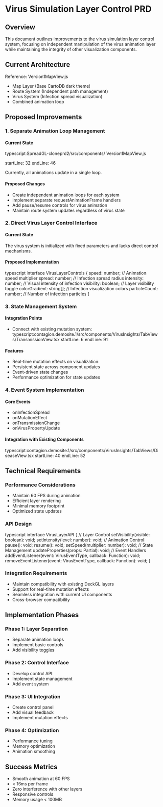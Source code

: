 # Virus Simulation Layer Control PRD

## Overview
This document outlines improvements to the virus simulation layer control system, focusing on independent manipulation of the virus animation layer while maintaining the integrity of other visualization components.

## Current Architecture
Reference: Version1MapView.js
- Map Layer (Base CartoDB dark theme)
- Route System (Independent path management)
- Virus System (Infection spread visualization)
- Combined animation loop

## Proposed Improvements

### 1. Separate Animation Loop Management
#### Current State
typescript:SpreadGL-cloneprd2/src/components/
Version1MapView.js

startLine: 32
endLine: 46

Currently, all animations update in a single loop.


#### Proposed Changes
- Create independent animation loops for each system
- Implement separate requestAnimationFrame handlers
- Add pause/resume controls for virus animation
- Maintain route system updates regardless of virus state

### 2. Direct Virus Layer Control Interface
#### Current State
The virus system is initialized with fixed parameters and lacks direct control mechanisms.

#### Proposed Implementation
typescript
interface VirusLayerControls {
speed: number; // Animation speed multiplier
spread: number; // Infection spread radius
intensity: number; // Visual intensity of infection
visibility: boolean; // Layer visibility toggle
colorGradient: string[]; // Infection visualization colors
particleCount: number; // Number of infection particles
}

### 3. State Management System
#### Integration Points
- Connect with existing mutation system:
typescript:contagion.demosite.1/src/components/VirusInsights/TabViews/TransmissionView.tsx
startLine: 6
endLine: 91

#### Features
- Real-time mutation effects on visualization
- Persistent state across component updates
- Event-driven state changes
- Performance optimization for state updates

### 4. Event System Implementation
#### Core Events
- onInfectionSpread
- onMutationEffect
- onTransmissionChange
- onVirusPropertyUpdate

#### Integration with Existing Components
typescript:contagion.demosite.1/src/components/VirusInsights/TabViews/DiseaseView.tsx
startLine: 40
endLine: 52

## Technical Requirements

### Performance Considerations
- Maintain 60 FPS during animation
- Efficient layer rendering
- Minimal memory footprint
- Optimized state updates

### API Design
typescript
interface VirusLayerAPI {
// Layer Control
setVisibility(visible: boolean): void;
setIntensity(level: number): void;
// Animation Control
pause(): void;
resume(): void;
setSpeed(multiplier: number): void;
// State Management
updateProperties(props: Partial<VirusLayerControls>): void;
// Event Handlers
addEventListener(event: VirusEventType, callback: Function): void;
removeEventListener(event: VirusEventType, callback: Function): void;
}

### Integration Requirements
- Maintain compatibility with existing DeckGL layers
- Support for real-time mutation effects
- Seamless integration with current UI components
- Cross-browser compatibility

## Implementation Phases

### Phase 1: Layer Separation
- Separate animation loops
- Implement basic controls
- Add visibility toggles

### Phase 2: Control Interface
- Develop control API
- Implement state management
- Add event system

### Phase 3: UI Integration
- Create control panel
- Add visual feedback
- Implement mutation effects

### Phase 4: Optimization
- Performance tuning
- Memory optimization
- Animation smoothing

## Success Metrics
- Smooth animation at 60 FPS
- < 16ms per frame
- Zero interference with other layers
- Responsive controls
- Memory usage < 100MB